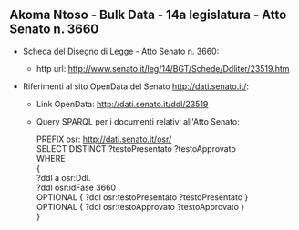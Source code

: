 ## Akoma Ntoso - Bulk Data - 14a legislatura - Atto Senato n. 3660 ##

* Scheda del Disegno di Legge - Atto Senato n. 3660:
	* http url: http://www.senato.it/leg/14/BGT/Schede/Ddliter/23519.htm

* Riferimenti al sito OpenData del Senato http://dati.senato.it/:
	* Link OpenData: http://dati.senato.it/ddl/23519
	* Query SPARQL per i documenti relativi all'Atto Senato:

        PREFIX osr: <http://dati.senato.it/osr/>  
		SELECT DISTINCT ?testoPresentato ?testoApprovato  
		WHERE  
		{  
		    ?ddl a osr:Ddl.  
		    ?ddl osr:idFase 3660 .  
		    OPTIONAL { ?ddl osr:testoPresentato ?testoPresentato }  
		    OPTIONAL { ?ddl osr:testoApprovato ?testoApprovato }  
		}
		